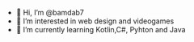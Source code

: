 - 👋 Hi, I’m @bamdab7
- 👀 I’m interested in web design and videogames
- 🌱 I’m currently learning Kotlin,C#, Pyhton and Java

<!---
bamdab7/bamdab7 is a ✨ special ✨ repository because its `README.md` (this file) appears on your GitHub profile.
You can click the Preview link to take a look at your changes.
--->

